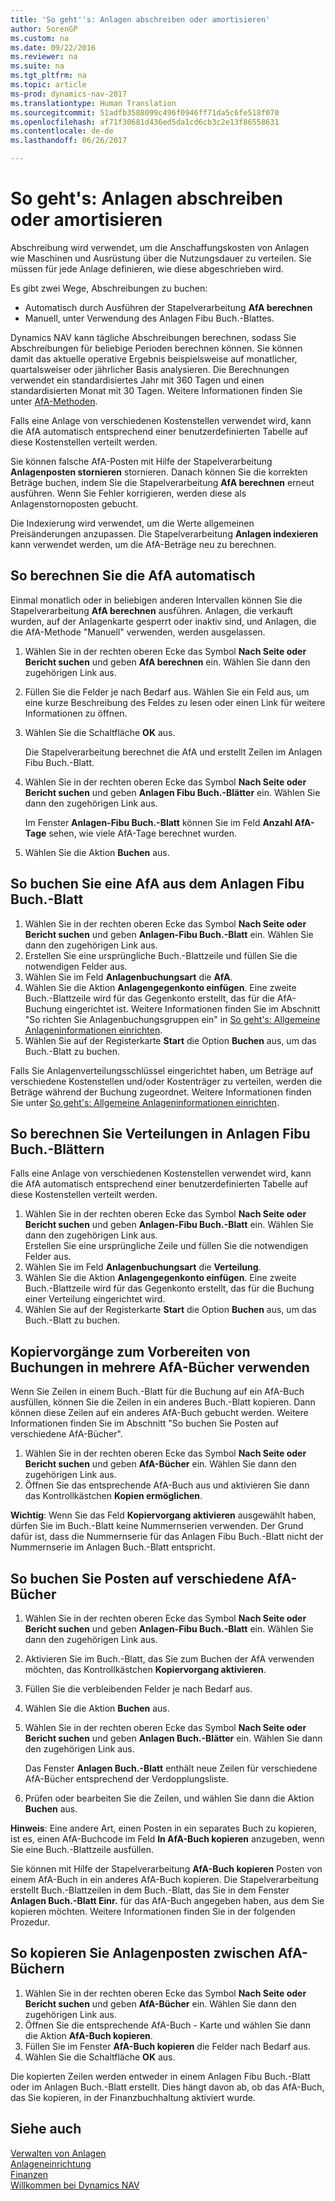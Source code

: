 ```yaml
---
title: 'So geht''s: Anlagen abschreiben oder amortisieren'
author: SorenGP
ms.custom: na
ms.date: 09/22/2016
ms.reviewer: na
ms.suite: na
ms.tgt_pltfrm: na
ms.topic: article
ms-prod: dynamics-nav-2017
ms.translationtype: Human Translation
ms.sourcegitcommit: 51adfb3588099c496f0946ff71da5c6fe518f070
ms.openlocfilehash: af71f30681d436ed5da1cd6cb3c2e13f86558631
ms.contentlocale: de-de
ms.lasthandoff: 06/26/2017

---
```


# <a name="how-to-depreciate-or-amortize-fixed-assets"></a>So geht's: Anlagen abschreiben oder amortisieren
Abschreibung wird verwendet, um die Anschaffungskosten von Anlagen wie Maschinen und Ausrüstung über die Nutzungsdauer zu verteilen. Sie müssen für jede Anlage definieren, wie diese abgeschrieben wird.  

 Es gibt zwei Wege, Abschreibungen zu buchen:
- Automatisch durch Ausführen der Stapelverarbeitung **AfA berechnen**
- Manuell, unter Verwendung des Anlagen Fibu Buch.-Blattes.  

Dynamics NAV kann tägliche Abschreibungen berechnen, sodass Sie Abschreibungen für beliebige Perioden berechnen können. Sie können damit das aktuelle operative Ergebnis beispielsweise auf monatlicher, quartalsweiser oder jährlicher Basis analysieren. Die Berechnungen verwendet ein standardisiertes Jahr mit 360 Tagen und einen standardisierten Monat mit 30 Tagen. Weitere Informationen finden Sie unter [AfA-Methoden](fa-depreciation-methods.md).

Falls eine Anlage von verschiedenen Kostenstellen verwendet wird, kann die AfA automatisch entsprechend einer benutzerdefinierten Tabelle auf diese Kostenstellen verteilt werden.  

Sie können falsche AfA-Posten mit Hilfe der Stapelverarbeitung **Anlagenposten stornieren** stornieren. Danach können Sie die korrekten Beträge buchen, indem Sie die Stapelverarbeitung **AfA berechnen** erneut ausführen. Wenn Sie Fehler korrigieren, werden diese als Anlagenstornoposten gebucht.  

Die Indexierung wird verwendet, um die Werte allgemeinen Preisänderungen anzupassen. Die Stapelverarbeitung **Anlagen indexieren** kann verwendet werden, um die AfA-Beträge neu zu berechnen.  

## <a name="to-calculate-a-depreciation-automatically"></a>So berechnen Sie die AfA automatisch
Einmal monatlich oder in beliebigen anderen Intervallen können Sie die Stapelverarbeitung **AfA berechnen** ausführen. Anlagen, die verkauft wurden, auf der Anlagenkarte gesperrt oder inaktiv sind, und Anlagen, die die AfA-Methode "Manuell" verwenden, werden ausgelassen.    

1. Wählen Sie in der rechten oberen Ecke das Symbol **Nach Seite oder Bericht suchen** und geben **AfA berechnen** ein. Wählen Sie dann den zugehörigen Link aus.  
2. Füllen Sie die Felder je nach Bedarf aus. Wählen Sie ein Feld aus, um eine kurze Beschreibung des Feldes zu lesen oder einen Link für weitere Informationen zu öffnen.
3. Wählen Sie die Schaltfläche **OK** aus.  

    Die Stapelverarbeitung berechnet die AfA und erstellt Zeilen im Anlagen Fibu Buch.-Blatt.  
4. Wählen Sie in der rechten oberen Ecke das Symbol **Nach Seite oder Bericht suchen** und geben **Anlagen Fibu Buch.-Blätter** ein. Wählen Sie dann den zugehörigen Link aus.

    Im Fenster **Anlagen-Fibu Buch.-Blatt** können Sie im Feld **Anzahl AfA-Tage** sehen, wie viele AfA-Tage berechnet wurden.  
5. Wählen Sie die Aktion **Buchen** aus.

## <a name="to-post-a-depreciation-manually-from-the-fixed-asset-gl-journal"></a>So buchen Sie eine AfA aus dem Anlagen Fibu Buch.-Blatt
1. Wählen Sie in der rechten oberen Ecke das Symbol **Nach Seite oder Bericht suchen** und geben **Anlagen-Fibu Buch.-Blatt** ein. Wählen Sie dann den zugehörigen Link aus.  
2. Erstellen Sie eine ursprüngliche Buch.-Blattzeile und füllen Sie die notwendigen Felder aus.
3. Wählen Sie im Feld **Anlagenbuchungsart** die **AfA**.
4. Wählen Sie die Aktion **Anlagengegenkonto einfügen**. Eine zweite Buch.-Blattzeile wird für das Gegenkonto erstellt, das für die AfA-Buchung eingerichtet ist. Weitere Informationen finden Sie im Abschnitt "So richten Sie Anlagenbuchungsgruppen ein" in [So geht's: Allgemeine Anlageninformationen einrichten](fa-how-setup-general.md).
5. Wählen Sie auf der Registerkarte **Start** die Option **Buchen** aus, um das Buch.-Blatt zu buchen.

Falls Sie Anlagenverteilungsschlüssel eingerichtet haben, um Beträge auf verschiedene Kostenstellen und/oder Kostenträger zu verteilen, werden die Beträge während der Buchung zugeordnet. Weitere Informationen finden Sie unter [So geht's: Allgemeine Anlageninformationen einrichten](fa-how-setup-general.md).

## <a name="to-calculate-allocations-in-the-fixed-asset-gl-journal"></a>So berechnen Sie Verteilungen in Anlagen Fibu Buch.-Blättern
Falls eine Anlage von verschiedenen Kostenstellen verwendet wird, kann die AfA automatisch entsprechend einer benutzerdefinierten Tabelle auf diese Kostenstellen verteilt werden.  

1. Wählen Sie in der rechten oberen Ecke das Symbol **Nach Seite oder Bericht suchen** und geben **Anlagen-Fibu Buch.-Blatt** ein. Wählen Sie dann den zugehörigen Link aus.   
Erstellen Sie eine ursprüngliche Zeile und füllen Sie die notwendigen Felder aus.
3. Wählen Sie im Feld **Anlagenbuchungsart** die **Verteilung**.
4. Wählen Sie die Aktion **Anlagengegenkonto einfügen**. Eine zweite Buch.-Blattzeile wird für das Gegenkonto erstellt, das für die Buchung einer Verteilung eingerichtet wird.
5. Wählen Sie auf der Registerkarte **Start** die Option **Buchen** aus, um das Buch.-Blatt zu buchen.

## <a name="use-duplication-lists-to-prepare-to-post-to-multiple-depreciation-books"></a>Kopiervorgänge zum Vorbereiten von Buchungen in mehrere AfA-Bücher verwenden  
Wenn Sie Zeilen in einem Buch.-Blatt für die Buchung auf ein AfA-Buch ausfüllen, können Sie die Zeilen in ein anderes Buch.-Blatt kopieren. Dann können diese Zeilen auf ein anderes AfA-Buch gebucht werden. Weitere Informationen finden Sie im Abschnitt "So buchen Sie Posten auf verschiedene AfA-Bücher".

1. Wählen Sie in der rechten oberen Ecke das Symbol **Nach Seite oder Bericht suchen** und geben **AfA-Bücher** ein. Wählen Sie dann den zugehörigen Link aus.  
2. Öffnen Sie das entsprechende AfA-Buch aus und aktivieren Sie dann das Kontrollkästchen **Kopien ermöglichen**.  

**Wichtig**: Wenn Sie das Feld **Kopiervorgang aktivieren** ausgewählt haben, dürfen Sie im Buch.-Blatt keine Nummernserien verwenden. Der Grund dafür ist, dass die Nummernserie für das Anlagen Fibu Buch.-Blatt nicht der Nummernserie im Anlagen Buch.-Blatt entspricht.

## <a name="to-post-entries-to-different-depreciation-books"></a>So buchen Sie Posten auf verschiedene AfA-Bücher  
1. Wählen Sie in der rechten oberen Ecke das Symbol **Nach Seite oder Bericht suchen** und geben **Anlagen-Fibu Buch.-Blatt** ein. Wählen Sie dann den zugehörigen Link aus.
2. Aktivieren Sie im Buch.-Blatt, das Sie zum Buchen der AfA verwenden möchten, das Kontrollkästchen **Kopiervorgang aktivieren**.
3. Füllen Sie die verbleibenden Felder je nach Bedarf aus.
4. Wählen Sie die Aktion **Buchen** aus.
5. Wählen Sie in der rechten oberen Ecke das Symbol **Nach Seite oder Bericht suchen** und geben **Anlagen Buch.-Blätter** ein. Wählen Sie dann den zugehörigen Link aus.

    Das Fenster **Anlagen Buch.-Blatt** enthält neue Zeilen für verschiedene AfA-Bücher entsprechend der Verdopplungsliste.   

6. Prüfen oder bearbeiten Sie die Zeilen, und wählen Sie dann die Aktion **Buchen** aus.

**Hinweis**: Eine andere Art, einen Posten in ein separates Buch zu kopieren, ist es, einen AfA-Buchcode im Feld **In AfA-Buch kopieren** anzugeben, wenn Sie eine Buch.-Blattzeile ausfüllen.

Sie können mit Hilfe der Stapelverarbeitung **AfA-Buch kopieren** Posten von einem AfA-Buch in ein anderes AfA-Buch kopieren. Die Stapelverarbeitung erstellt Buch.-Blattzeilen in dem Buch.-Blatt, das Sie in dem Fenster **Anlagen Buch.-Blatt Einr.** für das AfA-Buch angegeben haben, aus dem Sie kopieren möchten. Weitere Informationen finden Sie in der folgenden Prozedur.

## <a name="to-copy-fixed-asset-ledger-entries-between-depreciation-books"></a>So kopieren Sie Anlagenposten zwischen AfA-Büchern  
1. Wählen Sie in der rechten oberen Ecke das Symbol **Nach Seite oder Bericht suchen** und geben **AfA-Bücher** ein. Wählen Sie dann den zugehörigen Link aus.
2. Öffnen Sie die entsprechende AfA-Buch - Karte und wählen Sie dann die Aktion **AfA-Buch kopieren**.  
3. Füllen Sie im Fenster **AfA-Buch kopieren** die Felder nach Bedarf aus.  
4. Wählen Sie die Schaltfläche **OK** aus.  

Die kopierten Zeilen werden entweder in einem Anlagen Fibu Buch.-Blatt oder im Anlagen Buch.-Blatt erstellt. Dies hängt davon ab, ob das AfA-Buch, das Sie kopieren, in der Finanzbuchhaltung aktiviert wurde.

## <a name="see-also"></a>Siehe auch
[Verwalten von Anlagen](fa-manage.md)  
[Anlageneinrichtung](fa-setup.md)  
[Finanzen](Finance.md)  
[Willkommen bei Dynamics NAV](across-get-started.md)

